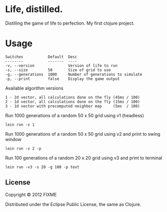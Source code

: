# Life, distilled.

Distilling the game of life to perfection. My first clojure project.


# Usage

    Switches           Default  Desc
    --------           -------  ----
    -v, --version               Version of life to run
    -s, --size         50       Size of grid to use
    -g, --generations  1000     Number of generations to simulate
    -p, --print        false    Display the game output

Available algorithm versions

    1 - 2d vector, all calculations done on the fly (45ms / 100)
    2 - 1d vector, all calculations done on the fly (15ms / 100)
    3 - 1d vector with precomputed neighbor map     (5ms  / 100)

Run 1000 generations of a random 50 x 50 grid using v1 (headless) 
  
    lein run -v 1

Run 1000 generations of a random 50 x 50 grid using v2 and print to swing window

    lein run -v 2 -p

Run 100 generations of a random 20 x 20 grid using v3 and print to terminal

    lein run -v3 -s 20 -g 100 -p text


## License

Copyright © 2012 FIXME

Distributed under the Eclipse Public License, the same as Clojure.
